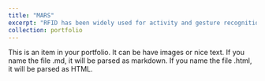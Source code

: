 ```yaml
---
title: "MARS"
excerpt: "RFID has been widely used for activity and gesture recognition in emerging interaction paradigms given its low cost, lightweight, and pervasiveness. However, as wireless signal is highly specific to environment and users, current learning-based approaches on RFID sensing require significant efforts in data collection, feature extraction, and model training. We present MicroFluID, an RFID-based user activity and gesture recognition system, which informs the input state of an RFID tag using variable ID information, surpassing the burden of existing machine learning methods. An antenna developed on a flexible substrate is associated with multiple RFID chips. Chips are by default disconnected from the antenna, but a connection is created to a certain chip when gap in transmission line is filled with conductive liquid via microfluidic channels caused by the deformation of the system. Through a host of applications, we demonstrate that MicroFluID can eliminate barriers of learning-based approaches and enhance everyday activity and gesture sensing. <br/><img src='/images/firstFigure.png'>"
collection: portfolio
---
```


This is an item in your portfolio. It can be have images or nice text. If you name the file .md, it will be parsed as markdown. If you name the file .html, it will be parsed as HTML. 
